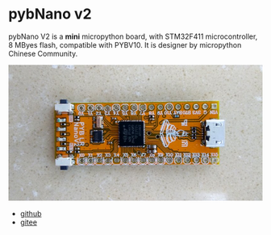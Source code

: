 # pybNano v2

pybNano V2 is a **mini** micropython board, with STM32F411 microcontroller, 8 MByes flash, compatible with PYBV10. It is designer by micropython Chinese Community.

![pybnano](pybnano.jpg)

- [github](https://github.com/micropython-Chinese-Community/MicroPython_firmware/tree/master/PYBNanoV2)
- [gitee](https://gitee.com/microbit/MicroPython_firmware/tree/master/PYBNanoV2)